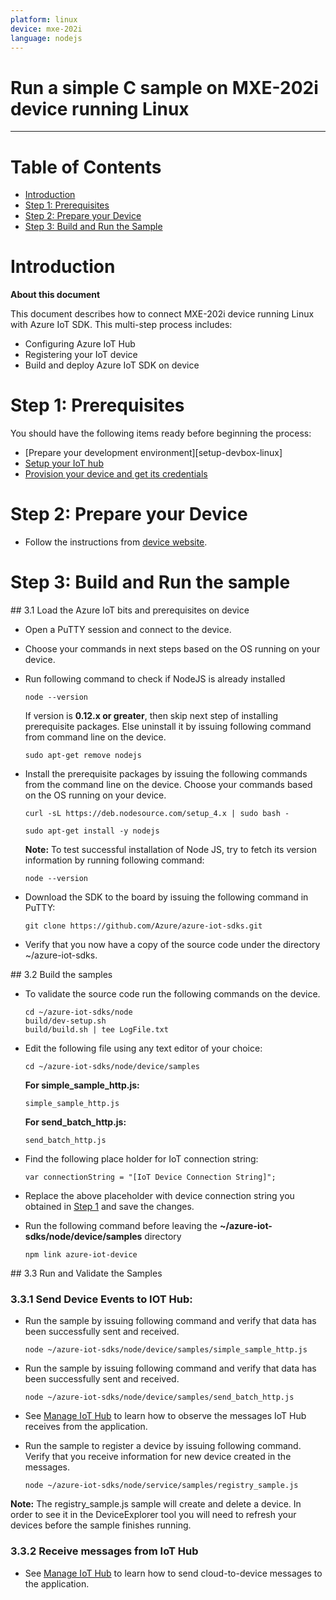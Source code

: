 ```yaml
---
platform: linux
device: mxe-202i
language: nodejs
---
```


Run a simple C sample on MXE-202i device running Linux
===
---

# Table of Contents

-   [Introduction](#Introduction)
-   [Step 1: Prerequisites](#Prerequisites)
-   [Step 2: Prepare your Device](#PrepareDevice)
-   [Step 3: Build and Run the Sample](#Build)

<a name="Introduction"></a>
# Introduction

**About this document**

This document describes how to connect MXE-202i device running Linux with Azure IoT SDK. This multi-step process includes:
-   Configuring Azure IoT Hub
-   Registering your IoT device
-   Build and deploy Azure IoT SDK on device

<a name="Prerequisites"></a>
# Step 1: Prerequisites

You should have the following items ready before beginning the process:

-   [Prepare your development environment][setup-devbox-linux]
-   [Setup your IoT hub][lnk-setup-iot-hub]
-   [Provision your device and get its credentials][lnk-manage-iot-hub]

<a name="PrepareDevice"></a>
# Step 2: Prepare your Device
-   Follow the instructions from [device website](http://www.adlinktech.com/PD/web/PD_detail.php?pid=1589).

<a name="Build"></a>
# Step 3: Build and Run the sample

<a name="Load"/>
## 3.1 Load the Azure IoT bits and prerequisites on device

-   Open a PuTTY session and connect to the device.

-   Choose your commands in next steps based on the OS running on your device.

-   Run following command to check if NodeJS is already installed

        node --version

    If version is **0.12.x or greater**, then skip next step of installing prerequisite packages. Else uninstall it by issuing following command from command line on the device.

        sudo apt-get remove nodejs

-   Install the prerequisite packages by issuing the following commands from the command line on the device. Choose your commands based on the OS running on your device.
    
        curl -sL https://deb.nodesource.com/setup_4.x | sudo bash -

        sudo apt-get install -y nodejs
    
    **Note:** To test successful installation of Node JS, try to fetch its version information by running following command:

        node --version

-   Download the SDK to the board by issuing the following command in
    PuTTY:

        git clone https://github.com/Azure/azure-iot-sdks.git

-   Verify that you now have a copy of the source code under the directory ~/azure-iot-sdks.

<a name="BuildSamples"/>
## 3.2 Build the samples

-   To validate the source code run the following commands on the device.

        cd ~/azure-iot-sdks/node
        build/dev-setup.sh
        build/build.sh | tee LogFile.txt

-   Edit the following file using any text editor of your choice:

        cd ~/azure-iot-sdks/node/device/samples

    **For simple_sample_http.js:**

        simple_sample_http.js

    **For send_batch_http.js:**

        send_batch_http.js
   
-   Find the following place holder for IoT connection string:

        var connectionString = "[IoT Device Connection String]";

-   Replace the above placeholder with device connection string you obtained in [Step 1](#Step-1:-Prerequisites) and save the changes.

-   Run the following command before leaving the **~/azure-iot-sdks/node/device/samples** directory

        npm link azure-iot-device

<a name="Run"/>
## 3.3 Run and Validate the Samples

### 3.3.1 Send Device Events to IOT Hub:

-   Run the sample by issuing following command and verify that data has been successfully sent and received.

        node ~/azure-iot-sdks/node/device/samples/simple_sample_http.js

-   Run the sample by issuing following command and verify that data has been successfully sent and received.

        node ~/azure-iot-sdks/node/device/samples/send_batch_http.js

-   See [Manage IoT Hub][lnk-manage-iot-hub] to learn how to observe the messages IoT Hub receives from the application.

-   Run the sample to register a device by issuing following command. Verify that you receive information for new device created in the messages.

        node ~/azure-iot-sdks/node/service/samples/registry_sample.js

**Note:** The registry_sample.js sample will create and delete a device. In order to see it in the DeviceExplorer tool you will need to refresh your devices before the sample finishes running.

### 3.3.2 Receive messages from IoT Hub

-   See [Manage IoT Hub][lnk-manage-iot-hub] to learn how to send cloud-to-device messages to the application.

[lnk-setup-iot-hub]: ../setup_iothub.md
[lnk-manage-iot-hub]: ../manage_iot_hub.md
